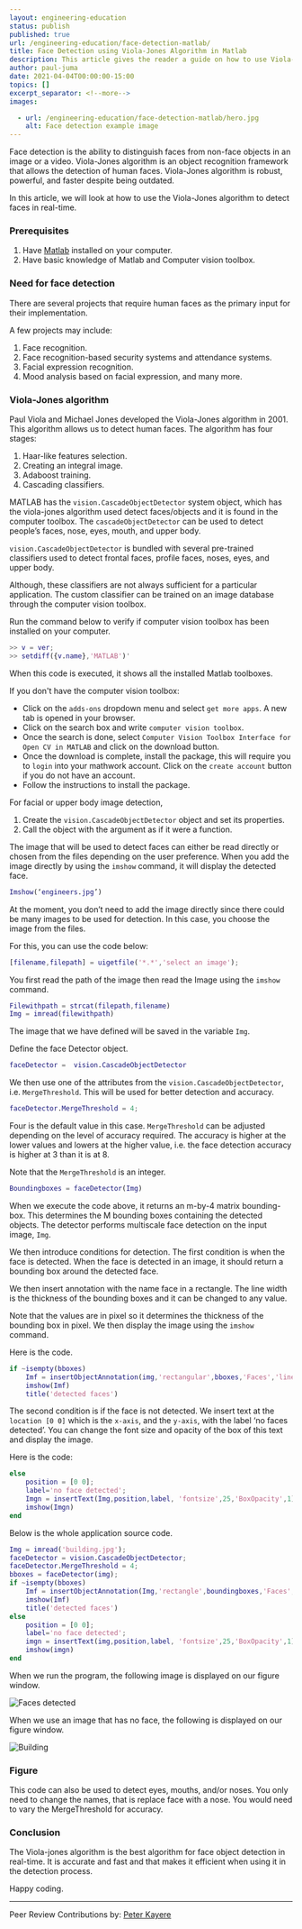 ```yaml
---
layout: engineering-education
status: publish
published: true
url: /engineering-education/face-detection-matlab/
title: Face Detection using Viola-Jones Algorithm in Matlab
description: This article gives the reader a guide on how to use Viola-Jones algorithm to detect faces in realtime. Viola-Jones algorithm is an object recognition framework that allows the detection of human faces.
author: paul-juma
date: 2021-04-04T00:00:00-15:00
topics: []
excerpt_separator: <!--more-->
images:

  - url: /engineering-education/face-detection-matlab/hero.jpg
    alt: Face detection example image
---
```

Face detection is the ability to distinguish faces from non-face objects in an image or a video. Viola-Jones algorithm is an object recognition framework that allows the detection of human faces. Viola-Jones algorithm is robust, powerful, and faster despite being outdated. 
<!--more-->
In this article, we will look at how to use the Viola-Jones algorithm to detect faces in real-time.
### Prerequisites
1. Have [Matlab](https://www.mathworks.com/downloads/) installed on your computer.
2. Have basic knowledge of Matlab and Computer vision toolbox.

### Need for face detection
There are several projects that require human faces as the primary input for their implementation. 

A few projects may include:
1. Face recognition.
2. Face recognition-based security systems and attendance systems.
3. Facial expression recognition.
4. Mood analysis based on facial expression, and many more.

### Viola-Jones algorithm
Paul Viola and Michael Jones developed the Viola-Jones algorithm in 2001. This algorithm allows us to detect human faces. The algorithm has four stages:
1. Haar-like features selection.
2. Creating an integral image.
3. Adaboost training.
4. Cascading classifiers.
   
MATLAB has the `vision.CascadeObjectDetector` system object, which has the viola-jones algorithm used detect faces/objects and it is found in the computer toolbox. The `cascadeObjectDetector` can be used to detect people’s faces, nose, eyes, mouth, and upper body. 

`vision.CascadeObjectDetector` is bundled with several pre-trained classifiers used to detect frontal faces, profile faces, noses, eyes, and upper body.

Although, these classifiers are not always sufficient for a particular application. The custom classifier can be trained on an image database through the computer vision toolbox.

Run the command below to verify if computer vision toolbox has been installed on your computer.

```matlab
>> v = ver;
>> setdiff({v.name},'MATLAB')'
```

When this code is executed, it shows all the installed Matlab toolboxes. 

If you don't have the computer vision toolbox:
- Click on the `adds-ons` dropdown menu and select `get more apps`. A new tab is opened in your browser.
- Click on the search box and write `computer vision toolbox`.
- Once the search is done, select `Computer Vision Toolbox Interface for Open CV in MATLAB` and click on the download button.
- Once the download is complete, install the package, this will require you to `login` into your mathwork account. Click on the `create account` button if you do not have an account.
- Follow the instructions to install the package.
  
For facial or upper body image detection,
1. Create the `vision.CascadeObjectDetector` object and set its properties.
2. Call the object with the argument as if it were a function.

The image that will be used to detect faces can either be read directly or chosen from the files depending on the user preference. When you add the image directly by using the `imshow` command, it will display the detected face.

```Matlab
Imshow(‘engineers.jpg’)
```

At the moment, you don’t need to add the image directly since there could be many images to be used for detection. In this case, you choose the image from the files. 

For this, you can use the code below:

```Matlab
[filename,filepath] = uigetfile('*.*','select an image');
```

You first read the path of the image then read the Image using the `imshow` command.

```Matlab
Filewithpath = strcat(filepath,filename)
Img = imread(filewithpath)
```

The image that we have defined will be saved in the variable `Img`.

Define the face Detector object.

```Matlab
faceDetector =  vision.CascadeObjectDetector
``` 

We then use one of the attributes from the `vision.CascadeObjectDetector`, i.e. `MergeThreshold`. This will be used for better detection and accuracy.

```Matlab
faceDetector.MergeThreshold = 4;
```

Four is the default value in this case. `MergeThreshold` can be adjusted depending on the level of accuracy required. The accuracy is higher at the lower values and lowers at the higher value, i.e. the face detection accuracy is higher at 3 than it is at 8. 

Note that the `MergeThreshold` is an integer.

```matlab
Boundingboxes = faceDetector(Img)
```

When we execute the code above, it returns an m-by-4 matrix bounding-box. This determines the M bounding boxes containing the detected objects. The detector performs multiscale face detection on the input image, `Img`.

We then introduce conditions for detection. The first condition is when the face is detected. When the face is detected in an image, it should return a bounding box around the detected face. 

We then insert annotation with the name face in a rectangle. The line width is the thickness of the bounding boxes and it can be changed to any value. 

Note that the values are in pixel so it determines the thickness of the bounding box in pixel. We then display the image using the `imshow` command. 

Here is the code.

```matlab
if ~isempty(bboxes)
    Imf = insertObjectAnnotation(img,'rectangular',bboxes,'Faces','linewidth',30);
    imshow(Imf)
    title('detected faces')
```

The second condition is if the face is not detected. We insert text at the `location [0 0]` which is the `x-axis`, and the `y-axis`, with the label ‘no faces detected’. You can change the font size and opacity of the box of this text and display the image. 

Here is the code:

```matlab
else
    position = [0 0];
    label='no face detected';
    Imgn = insertText(Img,position,label, 'fontsize',25,'BoxOpacity',1);
    imshow(Imgn)
end
```

Below is the whole application source code.

```Matlab
Img = imread('building.jpg');
faceDetector = vision.CascadeObjectDetector;
faceDetector.MergeThreshold = 4;
bboxes = faceDetector(img);
if ~isempty(bboxes)
    Imf = insertObjectAnnotation(Img,'rectangle',boundingboxes,'Faces','linewidth',3);
    imshow(Imf)
    title('detected faces')
else
    position = [0 0];
    label='no face detected';
    imgn = insertText(img,position,label, 'fontsize',25,'BoxOpacity',1);
    imshow(imgn)
end
```

When we run the program, the following image is displayed on our figure window.

![Faces detected](/engineering-education/face-detection-matlab/engineers.png)

When we use an image that has no face, the following is displayed on our figure window.

![Building](/engineering-education/face-detection-matlab/building.png)

### Figure
This code can also be used to detect eyes, mouths, and/or noses. You only need to change the names, that is replace face with a nose. You would need to vary the MergeThreshold for accuracy.

### Conclusion
The Viola-jones algorithm is the best algorithm for face object detection in real-time. It is accurate and fast and that makes it efficient when using it in the detection process. 

Happy coding.

---
Peer Review Contributions by: [Peter Kayere](/engineering-education/authors/peter-kayere/)
